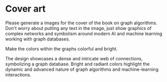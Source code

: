 # Cover art

Please generate a images for the cover of the book on graph algorithms.  Don't worry about putting any text in the image, just show graphics of complex networks and symbolism around modern AI and machine learning working with graph databases.

Make the colors within the graphs colorful and bright.

The design showcases a dense and intricate web of connections, symbolizing a graph database. Bright and radiant colors highlight the dynamic and advanced nature of graph algorithms and machine-learning interactions.






